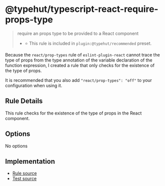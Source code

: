 # @typehut/typescript-react-require-props-type

> require an props type to be provided to a React component
>
> - ⭐️ This rule is included in `plugin:@typehut/recommended` preset.

Because the `react/prop-types` rule of `eslint-plugin-react` cannot trace the type of props from the type annotation of the variable declaration of the function expression, I created a rule that only checks for the existence of the type of props.

It is recommended that you also add `"react/prop-types": "off"` to your configuration when using it.

## Rule Details

This rule checks for the existence of the type of props in the React component.

## Options

No options

## Implementation

- [Rule source](../../lib/rules/typescript-react-require-props-type.js)
- [Test source](../../tests/lib/rules/typescript-react-require-props-type.js)
